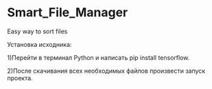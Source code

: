 # Smart_File_Manager
Easy way to sort files

Установка исходника:

1)Перейти в терминал Python и написать pip install tensorflow.

2)После скачивания всех необходимых файлов произвести запуск проекта.

